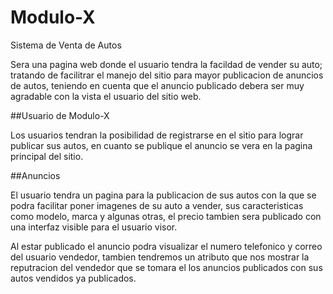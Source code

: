# Modulo-X
Sistema de Venta de Autos

Sera una pagina web donde el usuario tendra la facildad de vender su auto; tratando de facilitrar el manejo del sitio para mayor publicacion de anuncios de autos, teniendo en cuenta que el anuncio publicado debera ser muy agradable con la vista el usuario del sitio web.

##Usuario de Modulo-X

Los usuarios tendran la posibilidad de registrarse en el sitio para lograr publicar sus autos, en cuanto se publique el anuncio se vera en la pagina principal del sitio.

##Anuncios 

El usuario tendra un pagina para la publicacion de sus autos con la que se podra facilitar poner imagenes de su auto a vender, sus caracteristicas como modelo, marca y algunas otras, el precio tambien sera publicado con una interfaz visible para el usuario visor.

Al estar publicado el anuncio podra visualizar el numero telefonico y correo del usuario vendedor, tambien tendremos un atributo que nos mostrar la reputracion del vendedor que se tomara el los anuncios publicados con sus autos vendidos ya publicados.
